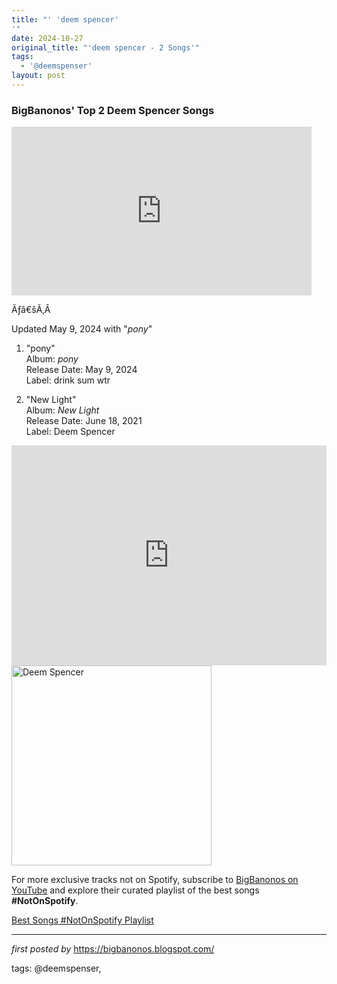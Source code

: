 ```yaml
---
title: "' 'deem spencer'
'"
date: 2024-10-27
original_title: "'deem spencer - 2 Songs'"
tags:
  - '@deemspenser'
layout: post
---
```

<h3><strong>BigBanonos' Top 2 Deem Spencer Songs</strong></h3>
<iframe frameborder="0" height="270" src="https://youtube.com/embed/LmhqYlJtw88" width="480"></iframe><div><p>Ãƒâ€šÃ‚Â </p> <p>Updated May 9, 2024 with "<i>pony</i>"</p> <ol> <li><p>"pony"<br />Album: <em>pony</em><br />Release Date: May 9, 2024<br />Label: drink sum wtr<br /></p></li> <li><p>"New Light"<br />Album: <em>New Light</em><br />Release Date: June 18, 2021<br />Label: Deem Spencer<br /></p></li>
</ol> <iframe src="https://open.spotify.com/embed/playlist/1EgMhTiiXFkrXPPKydm5fl?utm_source=generator" width="100%" height="352" frameBorder="0" allowfullscreen="" allow="autoplay; clipboard-write; encrypted-media; fullscreen; picture-in-picture" loading="lazy"></iframe> <div class="separator"> <a href="https://static.wixstatic.com/media/0d4ea1_c91ae53356f8434bbf99fc81109653d5~mv2.jpg/v1/fill/w_640,h_640,al_c,q_85,usm_0.66_1.00_0.01,enc_auto/0d4ea1_c91ae53356f8434bbf99fc81109653d5~mv2.jpg" > <img alt="Deem Spencer" border="0" data-original-height="640" data-original-width="640" src="https://static.wixstatic.com/media/0d4ea1_c91ae53356f8434bbf99fc81109653d5~mv2.jpg/v1/fill/w_640,h_640,al_c,q_85,usm_0.66_1.00_0.01,enc_auto/0d4ea1_c91ae53356f8434bbf99fc81109653d5~mv2.jpg" width="320" /> </a>
</div>


<!--Subscribe and Playlist Links-->
<div>
    <p>For more exclusive tracks not on Spotify, subscribe to <a href="https://www.youtube.com/@BigBanonos" target="_blank">BigBanonos on YouTube</a> and explore their curated playlist of the best songs <strong>#NotOnSpotify</strong>.</p>
    <p><a href="https://www.youtube.com/playlist?list=PLtuNtuTatqI0kFahUCbtbfenC_ET5O_tr" target="_blank">Best Songs #NotOnSpotify Playlist<br /></a></p></div>

<hr />

<p><em>first posted by</em> <a href="https://bigbanonos.blogspot.com/" rel="noopener" target="_new">https://bigbanonos.blogspot.com/</a></p>

<p>tags: @deemspenser,</p>
